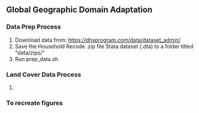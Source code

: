 ## Global Geographic Domain Adaptation

### Data Prep Process

1) Download data from: https://dhsprogram.com/data/dataset_admin/
2) Save the Household Recode .zip file Stata dataset (.dta) to a folder titled "data/zips/" 
3) Run prep_data.sh


### Land Cover Data Process
1) 

### To recreate figures

